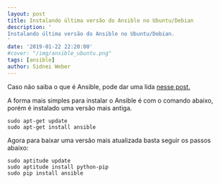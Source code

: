 ```yaml
---
layout: post
title: Instalando última versão do Ansible no Ubuntu/Debian
description: '
Instalando última versão do Ansible no Ubuntu/Debian.
'
date: '2019-01-22 22:20:00'
#cover: "/img/ansible_ubuntu.png"
tags: [ansible]
author: Sidnei Weber
---
```

Caso não saiba o que é Ansible, pode dar uma lida [nesse post.](https://sidneiweber.com.br/2018/06/19/ansible-o-que-e-e-para-que-serve/)

A forma mais simples para instalar o Ansible é com o comando abaixo, porém é instalado uma versão mais antiga.

```shell
sudo apt-get update
sudo apt-get install ansible
```

Agora para baixar uma versão mais atualizada basta seguir os passos abaixo:

```shell
sudo aptitude update
sudo aptitude install python-pip
sudo pip install ansible
```

